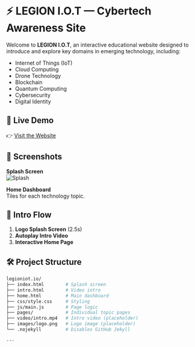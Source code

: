 # ⚡️ LEGION I.O.T — Cybertech Awareness Site

Welcome to **LEGION I.O.T**, an interactive educational website designed to introduce and explore key domains in emerging technology, including:

- Internet of Things (IoT)
- Cloud Computing
- Drone Technology
- Blockchain
- Quantum Computing
- Cybersecurity
- Digital Identity

## 🚀 Live Demo

👉 [Visit the Website](https://shemuel24x.github.io/legioniot.io/)

## 📸 Screenshots

**Splash Screen**  
![Splash](images/logo.png)

**Home Dashboard**  
Tiles for each technology topic.

## 🎥 Intro Flow

1. **Logo Splash Screen** (2.5s)
2. **Autoplay Intro Video**
3. **Interactive Home Page**

## 🛠 Project Structure

```bash
legioniot.io/
├── index.html        # Splash screen
├── intro.html        # Video intro
├── home.html         # Main dashboard
├── css/style.css     # Styling
├── js/main.js        # Page logic
├── pages/            # Individual topic pages
├── video/intro.mp4   # Intro video (placeholder)
├── images/logo.png   # Logo image (placeholder)
└── .nojekyll         # Disables GitHub Jekyll  

---



